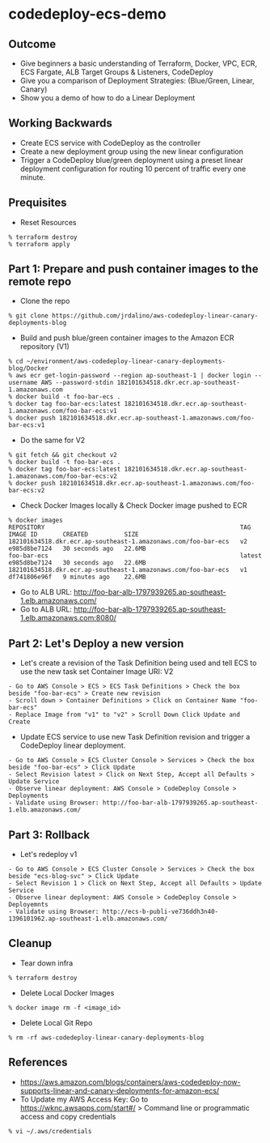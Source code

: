 # codedeploy-ecs-demo

## Outcome
- Give beginners a basic understanding of Terraform, Docker, VPC, ECR, ECS Fargate, ALB Target Groups & Listeners, CodeDeploy
- Give you a comparison of Deployment Strategies: (Blue/Green, Linear, Canary)
- Show you a demo of how to do a Linear Deployment

## Working Backwards
- Create ECS service with CodeDeploy as the controller
- Create a new deployment group using the new linear configuration
- Trigger a CodeDeploy blue/green deployment using a preset linear deployment configuration for routing 10 percent of traffic every one minute.

## Prequisites
- Reset Resources
```
% terraform destroy
% terraform apply
```

## Part 1: Prepare and push container images to the remote repo
- Clone the repo
```
% git clone https://github.com/jrdalino/aws-codedeploy-linear-canary-deployments-blog
```

- Build and push blue/green container images to the Amazon ECR repository (V1)
```
% cd ~/environment/aws-codedeploy-linear-canary-deployments-blog/Docker
% aws ecr get-login-password --region ap-southeast-1 | docker login --username AWS --password-stdin 182101634518.dkr.ecr.ap-southeast-1.amazonaws.com
% docker build -t foo-bar-ecs .
% docker tag foo-bar-ecs:latest 182101634518.dkr.ecr.ap-southeast-1.amazonaws.com/foo-bar-ecs:v1
% docker push 182101634518.dkr.ecr.ap-southeast-1.amazonaws.com/foo-bar-ecs:v1
```

- Do the same for V2
```
% git fetch && git checkout v2
% docker build -t foo-bar-ecs .
% docker tag foo-bar-ecs:latest 182101634518.dkr.ecr.ap-southeast-1.amazonaws.com/foo-bar-ecs:v2
% docker push 182101634518.dkr.ecr.ap-southeast-1.amazonaws.com/foo-bar-ecs:v2
```

- Check Docker Images locally & Check Docker image pushed to ECR
```
% docker images
REPOSITORY                                                      TAG       IMAGE ID       CREATED          SIZE
182101634518.dkr.ecr.ap-southeast-1.amazonaws.com/foo-bar-ecs   v2        e985d8be7124   30 seconds ago   22.6MB
foo-bar-ecs                                                     latest    e985d8be7124   30 seconds ago   22.6MB
182101634518.dkr.ecr.ap-southeast-1.amazonaws.com/foo-bar-ecs   v1        df741806e96f   9 minutes ago    22.6MB
```

- Go to ALB URL: http://foo-bar-alb-1797939265.ap-southeast-1.elb.amazonaws.com/
- Go to ALB URL: http://foo-bar-alb-1797939265.ap-southeast-1.elb.amazonaws.com:8080/

## Part 2: Let's Deploy a new version
- Let's create a revision of the Task Definition being used and tell ECS to use the new task set Container Image URI: V2
```
- Go to AWS Console > ECS > ECS Task Definitions > Check the box beside "foo-bar-ecs" > Create new revision
- Scroll down > Container Definitions > Click on Container Name "foo-bar-ecs"
- Replace Image from "v1" to "v2" > Scroll Down Click Update and Create
```

- Update ECS service to use new Task Definition revision and trigger a CodeDeploy linear deployment.
```
- Go to AWS Console > ECS Cluster Console > Services > Check the box beside "foo-bar-ecs" > Click Update
- Select Revision latest > Click on Next Step, Accept all Defaults > Update Service
- Observe linear deployment: AWS Console > CodeDeploy Console > Deployments
- Validate using Browser: http://foo-bar-alb-1797939265.ap-southeast-1.elb.amazonaws.com/
```

## Part 3: Rollback
- Let's redeploy v1
```
- Go to AWS Console > ECS Cluster Console > Services > Check the box beside "ecs-blog-svc" > Click Update
- Select Revision 1 > Click on Next Step, Accept all Defaults > Update Service
- Observe linear deployment: AWS Console > CodeDeploy Console > Deployemnts
- Validate using Browser: http://ecs-b-publi-ve736ddh3n40-1396101962.ap-southeast-1.elb.amazonaws.com/
```

## Cleanup
- Tear down infra
```
% terraform destroy
```

- Delete Local Docker Images
```
% docker image rm -f <image_id>
```

- Delete Local Git Repo
```
% rm -rf aws-codedeploy-linear-canary-deployments-blog
```

## References
- https://aws.amazon.com/blogs/containers/aws-codedeploy-now-supports-linear-and-canary-deployments-for-amazon-ecs/
- To Update my AWS Access Key: Go to https://wknc.awsapps.com/start#/ > Command line or programmatic access and copy credentials
```
% vi ~/.aws/credentials
```